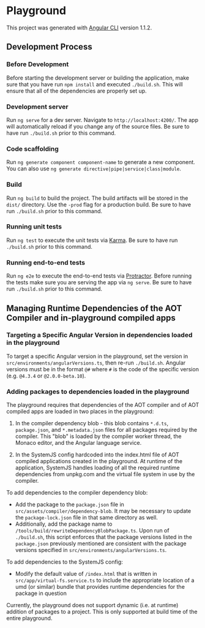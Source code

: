 # Playground

This project was generated with [Angular CLI](https://github.com/angular/angular-cli) version 1.1.2.

## Development Process

### Before Development

Before starting the development server or building the application, make sure that you have run `npm install` and executed `./build.sh`. This will ensure that all of the dependencies are properly set up.

### Development server

Run `ng serve` for a dev server. Navigate to `http://localhost:4200/`. The app will automatically reload if you change any of the source files. Be sure to have run `./build.sh` prior to this command.

### Code scaffolding

Run `ng generate component component-name` to generate a new component. You can also use `ng generate directive|pipe|service|class|module`.

### Build

Run `ng build` to build the project. The build artifacts will be stored in the `dist/` directory. Use the `-prod` flag for a production build. Be sure to have run `./build.sh` prior to this command.

### Running unit tests

Run `ng test` to execute the unit tests via [Karma](https://karma-runner.github.io). Be sure to have run `./build.sh` prior to this command.

### Running end-to-end tests

Run `ng e2e` to execute the end-to-end tests via [Protractor](http://www.protractortest.org/).
Before running the tests make sure you are serving the app via `ng serve`.
Be sure to have run `./build.sh` prior to this command.

## Managing Runtime Dependencies of the AOT Compiler and in-playground compiled apps

### Targeting a Specific Angular Version in dependencies loaded in the playground

To target a specific Angular version in the playground, set the version in `src/environments/angularVersions.ts`, then re-run `./build.sh`. Angular versions must be in the format `@#` where `#` is the code of the specific version (e.g. `@4.3.4` or `@2.0.0-beta.10`).

### Adding packages to dependencies loaded in the playground

The playground requires that dependencies of the AOT compiler and of AOT compiled apps are loaded in two places in the playground:

1. In the compiler dependency blob - this blob contains `*.d.ts`, `package.json`, and `*.metadata.json` files for all packages required by the compiler. This "blob" is loaded by the compiler worker thread, the Monaco editor, and the Angular language service.

2. In the SystemJS config hardcoded into the index.html file of AOT compiled applications created in the playground. At runtime of the application, SystemJS handles loading of all the required runtime dependencies from unpkg.com and the virtual file system in use by the compiler.

To add dependencies to the compiler dependency blob:

- Add the package to the `package.json` file in `src/assets/compiler/dependency-blob`. It may be necessary to update the `package-lock.json` file in that same directory as well.
- Additionally, add the package name to `/tools/build/rewriteDependencyBlobPackage.ts`. Upon run of `./build.sh`, this script enforces that the package versions listed in the `package.json` previously mentioned are consistent with the package versions specified in `src/environments/angularVersions.ts`.

To add dependencies to the SystemJS config:

- Modify the default value of `/index.html` that is written in `src/app/virtual-fs.service.ts` to include the appropriate location of a umd (or similar) bundle that provides runtime dependencies for the package in question

Currently, the playground does not support dynamic (i.e. at runtime) addition of packages to a project. This is only supported at build time of the entire playground.
